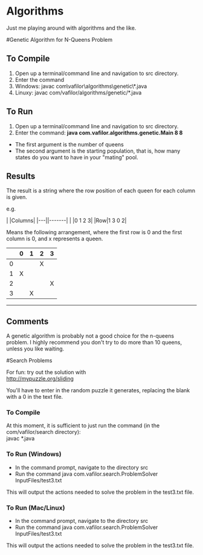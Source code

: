 # Algorithms
Just me playing around with algorithms and the like.


#Genetic Algorithm for N-Queens Problem

To Compile
----------------
1. Open up a terminal/command line and navigation to src directory. 
2. Enter the command
  1. Windows: javac com\vafilor\algorithms\genetic\\*.java 
  2. Linuxy: javac com/vafilor/algorithms/genetic/*.java 
	

To Run
-----------------
1. Open up a terminal/command line and navigation to src directory. 
2. Enter the command:  **java com.vafilor.algorithms.genetic.Main 8 8**
	
* The first argument is the number of queens
* The second argument is the starting population, that is, how many states do you want to have in your "mating" pool.

Results
-----------------
The result is a string where the row position of each queen for each column is given.

e.g.

|&nbsp;|Columns|
|---||-------|
|&nbsp;|0 1 2 3|
|Row|1 3 0 2|

Means the following arrangement, where the first row is 0 and the first column is 0, and x represents a queen.

|&nbsp;|0|1|2| 3|
|---|---|---|---|---|  
|0| | |X| |   
|1|X| | | |  
|2| | | |X|  
|3| |X| | |  
  ---------   

Comments
-------------
A genetic algorithm is probably not a good choice for the n-queens problem. I highly recommend you don't try to do more than 10 queens, unless you like waiting.

#Search Problems

For fun: try out the solution with <br/>
 http://mypuzzle.org/sliding
 
 You'll have to enter in the random puzzle it generates, replacing the blank with a 0 in the text file.

<h3>To Compile</h3>
At this moment, it is sufficient to just run the command (in the com/vafilor/search directory): <br/>
  javac *.java 

<h3>To Run (Windows)</h3>
<ul>
<li>In the command prompt, navigate to the directory src</li>
<li>Run the command java com.vafilor.search.ProblemSolver InputFiles/test3.txt</li>
</ul>

This will output the actions needed to solve the problem in the test3.txt file.

<h3>To Run (Mac/Linux)</h3>
<ul>
<li>In the command prompt, navigate to the directory src</li>
<li>Run the command java com.vafilor.search.ProblemSolver InputFiles/test3.txt</li>
</ul>

This will output the actions needed to solve the problem in the test3.txt file.
